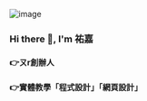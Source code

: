 ![image](https://github.com/RaxCruz/ReadMe/blob/main/banner_3.png?raw=true)

### Hi there 👋, I'm 祐嘉
#### 👉ㄡr創辦人
#### 👉實體教學「程式設計」「網頁設計」




